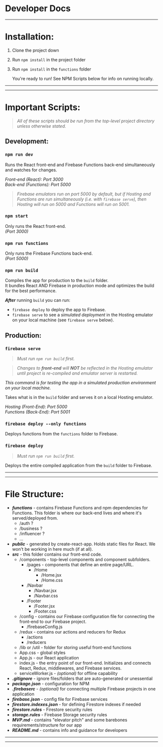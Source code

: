 # Developer Docs
---
# Installation:
  1. Clone the project down
  2. Run `npm install` in the project folder
  3. Run `npm install` in the `functions` folder
    
      You're ready to run! See NPM Scripts below for info on running locally.

---
---

# Important Scripts:
> *All of these scripts should be run from the top-level project directory unless otherwise stated.*

## Development:

### `npm run dev`

  Runs the React front-end and Firebase Functions back-end simultaneously and watches for changes.

  *Front-end (React): Port 3000* <br>
  *Back-end (Functions): Port 5000*

  > *Firebase emulators run on port 5000 by default, *but* if Hosting and Functions are run simultaneously (i.e. with `firebase serve`), then Hosting will run on 5000 and Functions will run on 5001.*

### `npm start`
  Only runs the React front-end. <br>
  *(Port 3000)*

### `npm run functions`

  Only runs the Firebase Functions back-end. <br>
  *(Port 5000)*

### `npm run build`

  Compiles the app for production to the `build` folder. <br>
  It bundles React AND Firebase in production mode and optimizes the build for the best performance.

  ***After*** running `build` you can run:
  - `firebase deploy` to deploy the app to Firebase.
  - `firebase serve` to see a *simulated deployment* in the Hosting emulator on your local machine (see `firebase serve` below).

## Production:

### `firebase serve`
  > *Must run `npm run build` first.*

  > *Changes to **front-end** will **NOT** be reflected in the Hosting emulator until project is re-compiled and emulator server is restarted.*

  *This command is for testing the app in a *simulated production environment* on your local machine.*

  Takes what is in the `build` folder and serves it on a local Hosting emulator. 
 
  *Hosting (Front-End): Port 5000* <br>
  *Functions (Back-End): Port 5001*

### `firebase deploy --only functions`

  Deploys functions from the `functions` folder to Firebase.

### `firebase deploy`
> *Must run `npm run build` first.*

  Deploys the entire compiled application from the `build` folder to Firebase.

---
---
# File Structure:

- ***functions*** - contains Firebase Functions and npm dependencies for Functions. This folder is where our back-end lives and where it's served/deployed from.
  - /auth ?
  - /business ?
  - /influencer ?
  - ...
- ***public*** - generated by create-react-app. Holds static files for React. We won't be working in here much (if at all).
- ***src*** - this folder contains our front-end code.
  - /components - top-level components and component subfolders.
    - /pages - components that define an entire page/URL.
      - /Home
        - /Home.jsx
        - /Home.css
    - /Navbar
      - /Navbar.jsx
      - /Navbar.css
    - /Footer
      - /Footer.jsx
      - /Footer.css
  - /config - contains our Firebase configuration file for connecting the front-end to our Firebase project.
    - /firebaseConfig.js
  - /redux - contains our actions and reducers for Redux
    - /actions
    - /reducers
  - /lib or /util - folder for storing useful front-end functions
  - App.css - global styles
  - App.js - our React application
  - index.js - the entry point of our front-end. Initializes and connects React, Redux, middlewares, and Firebase services.
  - serviceWorker.js - *(optional)* for offline capability
- ***.gitignore*** - ignore files/folders that are auto-generated or unessential
- ***package.json*** - configuration for NPM
- ***.firebaserc*** - *(optional)* for connecting multiple Firebase projects in one application
- ***firebase.json*** - config file for Firebase services
- ***firestore.indexes.json*** - for defining Firestore indexes if needed
- ***firestore.rules*** - Firestore security rules
- ***storage.rules*** - Firebase Storage security rules
- ***MVP.md*** - contains "elevator pitch" and some barebones requirements/structure for our app
- ***README.md*** - contains info and guidance for developers

---
---